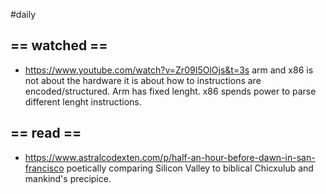 #daily
## == watched ==
- https://www.youtube.com/watch?v=Zr09I5OlOjs&t=3s
    arm and x86 is not about the hardware it is about how to instructions are encoded/structured. 
    Arm has fixed lenght. x86 spends power to parse different lenght instructions.

## == read ==
- https://www.astralcodexten.com/p/half-an-hour-before-dawn-in-san-francisco
    poetically comparing Silicon Valley to biblical Chicxulub and mankind's precipice.

